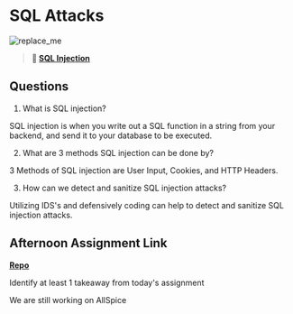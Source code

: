 # SQL Attacks

![replace_me](https://codeworks.blob.core.windows.net/public/assets/img/illustrations/placeholder.svg)

> **📖 [SQL Injection](https://codeworksacademy.com/fs-student-guide/resources/wk11/03-SQL-Injection)**

## Questions

1. What is SQL injection?

SQL injection is when you write out a SQL function in a string from your backend, and send it to your database to be executed.

2. What are 3 methods SQL injection can be done by?

3 Methods of SQL injection are User Input, Cookies, and HTTP Headers.

3. How can we detect and sanitize SQL injection attacks?

Utilizing IDS's and defensively coding can help to detect and sanitize SQL injection attacks.

## Afternoon Assignment Link

**[Repo]()**

Identify at least 1 takeaway from today's assignment

We are still working on AllSpice